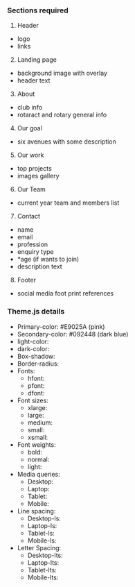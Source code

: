 ### Sections required

1. Header

- logo
- links

2. Landing page

- background image with overlay
- header text

3. About

- club info
- rotaract and rotary general info

4. Our goal

- six avenues with some description

5. Our work

- top projects
- images gallery

6. Our Team

- current year team and members list

7. Contact

- name
- email
- profession
- enquiry type
- \*age (if wants to join)
- description text

8. Footer

- social media foot print references

### Theme.js details

- Primary-color: #E9025A (pink)
- Secondary-color: #092448 (dark blue)
- light-color:
- dark-color:
- Box-shadow:
- Border-radius:
- Fonts:
  - hfont:
  - pfont:
  - dfont:
- Font sizes:
  - xlarge:
  - large:
  - medium:
  - small:
  - xsmall:
- Font weights:
  - bold:
  - normal:
  - light:
- Media queries:
  - Desktop:
  - Laptop:
  - Tablet:
  - Mobile:
- Line spacing:
  - Desktop-ls:
  - Laptop-ls:
  - Tablet-ls:
  - Mobile-ls:
- Letter Spacing:
  - Desktop-lts:
  - Laptop-lts:
  - Tablet-lts:
  - Mobile-lts:
